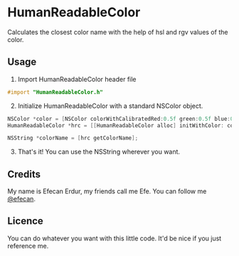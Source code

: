 HumanReadableColor
==================

Calculates the closest color name with the help of hsl and rgv values of the color.


Usage
------------- 
1. Import HumanReadableColor header file

```objective-c
#import "HumanReadableColor.h"
```

2. Initialize HumanReadableColor with a standard NSColor object.

```objective-c
NSColor *color = [NSColor colorWithCalibratedRed:0.5f green:0.5f blue:0.5f alpha:1.0f];
HumanReadableColor *hrc = [[HumanReadableColor alloc] initWithColor: color];

NSString *colorName = [hrc getColorName];
```

3. That's it! You can use the NSString wherever you want.


Credits
------------- 
My name is Efecan Erdur, my friends call me Efe. You can follow me [@efecan](http://twitter.com/efecan).


Licence
------------- 
You can do whatever you want with this little code. It'd be nice if you just reference me.